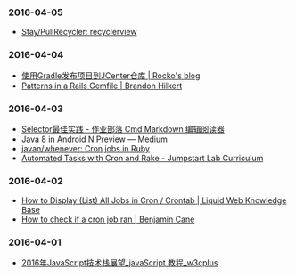 ### 2016-04-05<br>
+ [Stay/PullRecycler: recyclerview](https://github.com/Stay/PullRecycler)<br>

### 2016-04-04<br>
+ [使用Gradle发布项目到JCenter仓库 | Rocko's blog](http://rocko.xyz/2015/02/02/%E4%BD%BF%E7%94%A8Gradle%E5%8F%91%E5%B8%83%E9%A1%B9%E7%9B%AE%E5%88%B0JCenter%E4%BB%93%E5%BA%93/)<br>
+ [Patterns in a Rails Gemfile | Brandon Hilkert](http://brandonhilkert.com/blog/patterns-in-a-rails-gemfile/)<br>

### 2016-04-03<br>
+ [Selector最佳实践 - 作业部落 Cmd Markdown 编辑阅读器](https://www.zybuluo.com/shark0017/note/333443)<br>
+ [Java 8 in Android N Preview — Medium](https://medium.com/@sergii/java-8-in-android-n-preview-76184e2ab7ad#.1q6sdu9e1)<br>
+ [javan/whenever: Cron jobs in Ruby](https://github.com/javan/whenever)<br>
+ [Automated Tasks with Cron and Rake - Jumpstart Lab Curriculum](http://tutorials.jumpstartlab.com/topics/systems/automation.html)<br>

### 2016-04-02<br>
+ [How to Display (List) All Jobs in Cron / Crontab | Liquid Web Knowledge Base](http://www.liquidweb.com/kb/how-to-display-list-all-jobs-in-cron-crontab/)<br>
+ [How to check if a cron job ran | Benjamin Cane](http://bencane.com/2011/11/02/did-my-cronjob-run/)<br>

### 2016-04-01<br>
+ [2016年JavaScript技术栈展望_javaScript 教程_w3cplus](http://www.w3cplus.com/javascript/state-of-the-art-javascript-in-2016.html)<br>

